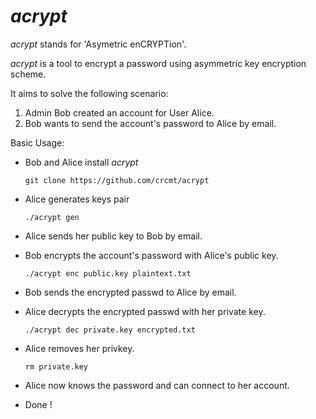 *acrypt*
========

*acrypt* stands for 'Asymetric enCRYPTion'.

*acrypt* is a tool to encrypt a password
using asymmetric key encryption scheme.

It aims to solve the following scenario:  
  1. Admin Bob created an account for User Alice.
  2. Bob wants to send the account's password to Alice by email.

Basic Usage:

  * Bob and Alice install *acrypt*

        git clone https://github.com/crcmt/acrypt

  * Alice generates keys pair

        ./acrypt gen

  * Alice sends her public key to Bob by email.
  * Bob encrypts the account's password with Alice's public key.

        ./acrypt enc public.key plaintext.txt

  * Bob sends the encrypted passwd to Alice by email.
  * Alice decrypts the encrypted passwd with her private key.

        ./acrypt dec private.key encrypted.txt

  * Alice removes her privkey.

        rm private.key

  * Alice now knows the password and can connect to her account.
  * Done !
